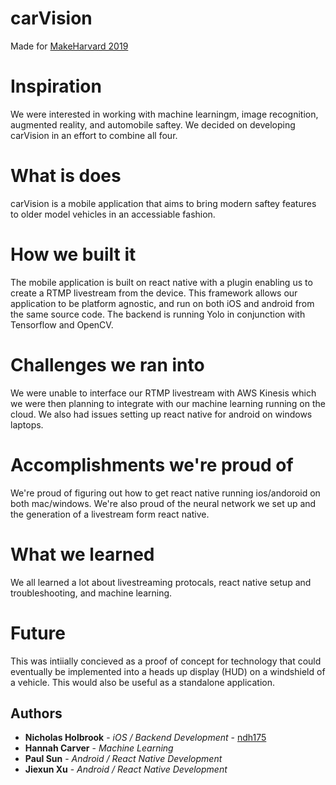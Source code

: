 # carVision

Made for [MakeHarvard 2019](https://makeharvard2019.devpost.com)

# Inspiration

We were interested in working with machine learningm, image recognition, augmented reality, and automobile saftey. We decided on developing carVision in an effort to combine all four.   

# What is does

carVision is a mobile application that aims to bring modern saftey features to older model vehicles in an accessiable fashion.

# How we built it

The mobile application is built on react native with a plugin enabling us to create a RTMP livestream from the device. This framework allows our application to be platform agnostic, and run on both iOS and android from the same source code. The backend is running Yolo in conjunction with Tensorflow and OpenCV.

# Challenges we ran into

We were unable to interface our RTMP livestream with AWS Kinesis which we were then planning to integrate with our machine learning running on the cloud. We also had issues setting up react native for android on windows laptops.


# Accomplishments we're proud of

We're proud of figuring out how to get react native running ios/andoroid on both mac/windows. We're also proud of the neural network we set up and the generation of a livestream form react native.

# What we learned

We all learned a lot about livestreaming protocals, react native setup and troubleshooting, and machine learning.

# Future

This was intiially concieved as a proof of concept for technology that could eventually be implemented into a heads up display (HUD) on a windshield of a vehicle. This would also be useful as a standalone application.

## Authors

* **Nicholas Holbrook** - *iOS / Backend Development* - [ndh175](https://github.com/ndh175)
* **Hannah Carver** - *Machine Learning*
* **Paul Sun** - *Android / React Native Development*
* **Jiexun Xu** - *Android / React Native Development*
